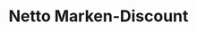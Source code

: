 ---
title: "Netto Marken-Discount"
url: /bremen/netto-marken-discount-hastedter-heerstrasse/
shop: Supermarkt
---